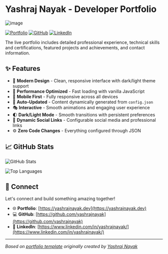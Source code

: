 # Yashraj Nayak - Developer Portfolio

![image](https://github.com/user-attachments/assets/e63696e2-0660-457b-8691-584a47365fd8)

<div align="left">
  
[![Portfolio](https://img.shields.io/badge/🌐_Visit_Portfolio-Live-brightgreen?style=for-the-badge)](https://yashrajnayak.dev)
[![GitHub](https://img.shields.io/badge/GitHub-Profile-181717?style=for-the-badge&logo=github)](https://github.com/yashrajnayak)
[![LinkedIn](https://img.shields.io/badge/LinkedIn-Connect-0A66C2?style=for-the-badge&logo=linkedin)](https://www.linkedin.com/in/yashrajnayak/)

</div>

The live portfolio includes detailed professional experience, technical skills and certifications, featured projects and achievements, and contact information.

## ✨ Features

- 🎨 **Modern Design** - Clean, responsive interface with dark/light theme support
- 🚀 **Performance Optimized** - Fast loading with vanilla JavaScript
- 📱 **Mobile First** - Fully responsive across all devices
- 🔄 **Auto-Updated** - Content dynamically generated from `config.json`
- 🎭 **Interactive** - Smooth animations and engaging user experience
- 🌓 **Dark/Light Mode** - Smooth transitions with persistent preferences
- 🔗 **Dynamic Social Links** - Configurable social media and professional links
- ⚙️ **Zero Code Changes** - Everything configured through JSON

## 📈 GitHub Stats

<div align="left">

![GitHub Stats](https://github-readme-stats.vercel.app/api?username=yashrajnayak&theme=dark&hide_border=true&include_all_commits=true&count_private=true)

![Top Languages](https://github-readme-stats.vercel.app/api/top-langs/?username=yashrajnayak&theme=dark&hide_border=true&include_all_commits=true&count_private=true&layout=compact)

</div>

## 🤝 Connect

Let's connect and build something amazing together!

- 🌐 **Portfolio**: [https://yashrajnayak.dev](https://yashrajnayak.dev)
- 💻 **GitHub**: [https://github.com/yashrajnayak](https://github.com/yashrajnayak)
- 🔗 **LinkedIn**: [https://www.linkedin.com/in/yashrajnayak/](https://www.linkedin.com/in/yashrajnayak/)

---

*Based on [portfolio template](https://github.com/yashrajnayak/developer-portfolio) originally created by [Yashraj Nayak](https://github.com/yashrajnayak)*
